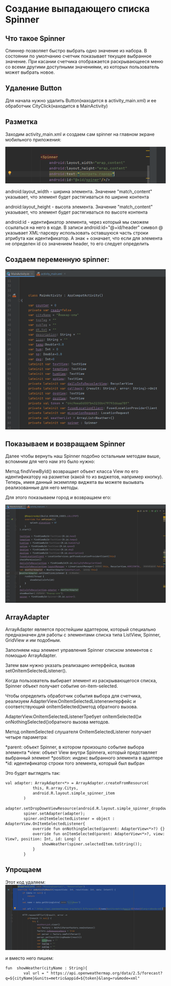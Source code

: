 # Создание выпадающего списка Spinner
 
## Что такое Spinner
Спиннер позволяет быстро выбрать одно значение из набора. В состоянии по умолчанию счетчик показывает текущее выбранное значение. При касании счетчика отображается раскрывающееся меню со всеми другими доступными значениями, из которых пользователь может выбрать новое.

## Удаление Button 
Для начала нужно удалить Button(находится в activity_main.xml) и ее обработчик CityClick(находится в MainActivity)
## Разметка
Заходим activity_main.xml и создаем сам spinner на главном экране мобильного приложения:

![](./12.PNG)

android:layout_width - ширина элемента. Значение "match_content" указывает, что элемент будет растягиваться по ширине контента

android:layout_height - высота элемента. Значение "match_content" указывает, что элемент будет растягиваться по высоте контента

android:id - идентификатор элемента, через который мы сможем ссылаться на него в коде. В записи android:id="@+id/header" символ @ указывает XML-парсеру использовать оставшуюся часть строки атрибута как идентификатор. А знак + означает, что если для элемента не определен id со значением header, то его следует определить

## Создаем переменную spinner:
![](./2.PNG)

## Показываем и возвращаем Spinner
Далее чтобы вернуть наш Spinner  подобно остальным методам выше, вспомним для чего нам это было нужно:

Метод findViewById() возвращает объект класса View по его идентификатору на разметке (какой то из виджетов, например кнопку). Теперь, имея данный экземпляр виджета вы можете вызывать реализованные для него методы.

Для этого показываем город и возвращаем его:

![](./3.PNG)

## ArrayAdapter

ArrayAdapter является простейшим адаптером, который специально предназначен для работы с элементами списка типа ListView, Spinner, GridView и им подобным.

Заполняем наш элемент управления Spinner списком элементов с помощью ArrayAdapter.

Затем вам нужно указать реализацию интерфейса, вызвав setOnItemSelectedListener().

Когда пользователь выбирает элемент из раскрывающегося списка, Spinner объект получает событие on-item-selected.

Чтобы определить обработчик события выбора для счетчика, реализуем AdapterView.OnItemSelectedListenerинтерфейс и соответствующий onItemSelected()метод обратного вызова.

AdapterView.OnItemSelectedListenerТребует onItemSelected()и onNothingSelected()обратного вызова методов.

Метод onItemSelected слушателя OnItemSelectedListener получает четыре параметра:

*parent: объект Spinner, в котором произошло событие выбора элемента
*view: объект View внутри Spinnera, который представляет выбранный элемент
*position: индекс выбранного элемента в адаптере
*id: идентификатор строки того элемента, который был выбран

Это будет выглядеть так:
```
val adapter: ArrayAdapter<*> = ArrayAdapter.createFromResource(
            this, R.array.Citys,
            android.R.layout.simple_spinner_item
        )
        adapter.setDropDownViewResource(android.R.layout.simple_spinner_dropdown_item)
        spiner.setAdapter(adapter);
        spiner.onItemSelectedListener = object : AdapterView.OnItemSelectedListener{
            override fun onNothingSelected(parent: AdapterView<*>?) {}
            override fun onItemSelected(parent: AdapterView<*>?, view: View?, position: Int, id: Long) {
                showWeather(spiner.selectedItem.toString());
            }
        }

```

## Упрощаем

Этот код удаляем:
![](./5.PNG)

и вместо него пишем:
```
fun  showWeather(cityName : String){
        val url = " https://api.openweathermap.org/data/2.5/forecast?q=${cityName}&units=metric&appid=${token}&lang=ru&mode=xml"
```